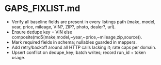# GAPS_FIXLIST.md
- Verify all baseline fields are present in every listings path (make, model, year, price, mileage, VIN?, ZIP?, photo, dealer?, url).
- Ensure dedupe key = VIN else composite(md5(make,model,~year,~price,~mileage,zip,source)).
- Mark required fields in schema; nullables guarded in mappers.
- Add retry/backoff around all HTTP calls lacking it; rate caps per domain.
- Upsert conflict on dedupe_key; batch writes; record run_id + token usage.